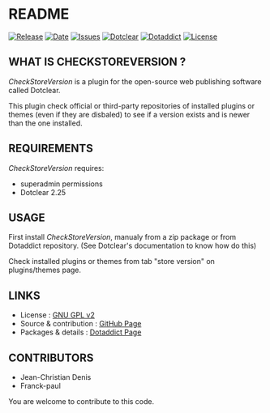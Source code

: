 # README

[![Release](https://img.shields.io/github/v/release/JcDenis/checkStoreVersion)](https://github.com/JcDenis/checkStoreVersion/releases)
[![Date](https://img.shields.io/github/release-date/JcDenis/checkStoreVersion)](https://github.com/JcDenis/checkStoreVersion/releases)
[![Issues](https://img.shields.io/github/issues/JcDenis/checkStoreVersion)](https://github.com/JcDenis/checkStoreVersion/issues)
[![Dotclear](https://img.shields.io/badge/dotclear-v2.25-blue.svg)](https://fr.dotclear.org/download)
[![Dotaddict](https://img.shields.io/badge/dotaddict-official-green.svg)](https://plugins.dotaddict.org/dc2/details/checkStoreVersion)
[![License](https://img.shields.io/github/license/JcDenis/checkStoreVersion)](https://github.com/JcDenis/checkStoreVersion/blob/master/LICENSE)

## WHAT IS CHECKSTOREVERSION ?

_CheckStoreVersion_ is a plugin for the open-source 
web publishing software called Dotclear.

This plugin check official or third-party repositories of installed plugins or themes 
(even if they are disbaled) to see if a version exists and is newer than the one installed.

## REQUIREMENTS

 _CheckStoreVersion_ requires: 

  * superadmin permissions
  * Dotclear 2.25

## USAGE

First install _CheckStoreVersion_, manualy from a zip package or from 
Dotaddict repository. (See Dotclear's documentation to know how do this)

Check installed plugins or themes from tab "store version" on plugins/themes page.

## LINKS

 * License : [GNU GPL v2](https://www.gnu.org/licenses/old-licenses/lgpl-2.0.html)
 * Source & contribution : [GitHub Page](https://github.com/JcDenis/checkStoreVersion)
 * Packages & details : [Dotaddict Page](https://plugins.dotaddict.org/dc2/details/checkStoreVersion)

## CONTRIBUTORS

 * Jean-Christian Denis
 * Franck-paul

 You are welcome to contribute to this code.